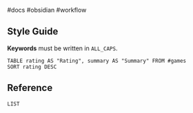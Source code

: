 #docs #obsidian #workflow 

## Style Guide

**Keywords** must be written in `ALL_CAPS`.

```plaintext
TABLE rating AS "Rating", summary AS "Summary" FROM #games
SORT rating DESC
```

## Reference

```dataview
LIST 
```